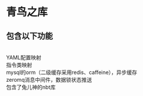 青鸟之库
============
包含以下功能
-------------
  <br>YAML配置映射
  <br>指令类映射
  <br>mysql的orm（二级缓存采用redis、caffeine），异步缓存
  <br>zeromq消息中间件，数据锁状态推送
  <br>包含了兔儿神的nbt库
  
